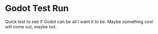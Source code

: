 # Godot Test Run
Quick test to see if Godot can be all I want it to be. Maybe something cool will come out, maybe not.
